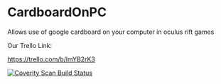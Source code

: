 # CardboardOnPC
Allows use of google cardboard on your computer in oculus rift games

Our Trello Link:

https://trello.com/b/lmYB2rK3

<a href="https://scan.coverity.com/projects/4739">
  <img alt="Coverity Scan Build Status"
       src="https://scan.coverity.com/projects/4739/badge.svg"/>
</a>
